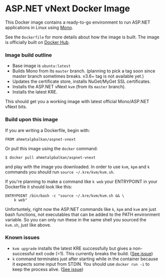 # ASP.NET vNext Docker Image

This Docker image contains a ready-to-go environment to run ASP.NET applications in Linux using [Mono][mono].

See the `Dockerfile` for more details about how the image is built. The image is officially built on [Docker Hub][hub-link].

### Image build outline

* Base image is `ubuntu:latest`
* Builds Mono from its `master` branch. (planning to pick a tag soon since master branch sometimes breaks. v3.6+ tag is not available yet.)
* Updates the certificate store, installs NuGet/MyGet SSL certificates.
* Installs the ASP.NET vNext `kvm` (from its `master` branch).
* Installs the latest KRE.

This should get you a working image with latest official Mono/ASP.NET vNext bits. 

### Build upon this image

If you are writing a Dockerfile, begin with:

    FROM ahmetalpbalkan/aspnet-vnext
    
Or pull this image using the `docker` command:

    $ docker pull ahmetalpbalkan/aspnet-vnext
   
and play with the image you downloaded. In order to use `kvm`, `kpm` and `k` commands you should run `source ~/.kre/kvm/kvm.sh`. 

If you're planning to make a command like `k web` your ENTRYPOINT in your Dockerfile it should look like this:


    ENTRYPOINT /bin/bash -c "source ~/.kre/kvm/kvm.sh && \
        k web"

Unfortuntely, right now the ASP.NET commands like `k`, `kpm` and `kvm` are just bash functions, not executables that can be added to the PATH environment variable. So you can only run these in the same shell you sourced the `kvm.sh`, just like above.

### Known issues

* `kvm upgrade` installs the latest KRE successfully but gives a non-successful exit code (=1). This currently breaks the build. ([See issue](https://github.com/aspnet/kvm/issues/31))
* `k` command terminates just after starting while in the container because it expects some input from STDIN. You should use `docker run -i` to keep the process alive. ([See issue](https://github.com/aspnet/Hosting/issues/59))


[mono]: https://github.com/mono/mono
[hub-link]: https://registry.hub.docker.com/u/ahmetalpbalkan/aspnet-vnext/